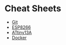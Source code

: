 # Cheat Sheets
* [Git](git.md)
* [ESP8266](ESP8266.md)
* [ATtiny13A](ATtiny13A.md)
* [Docker](docker.md)

